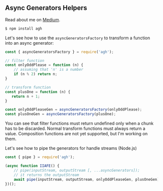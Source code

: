 ## Async Generators Helpers

Read about me on [Medium](https://medium.com/@andreasimonecosta/goodbye-transform-streams-long-live-es9-async-generators-86e60284fb80).

```bash
$ npm install agh
```

Let's see how to use the `asyncGeneratorsFactory` to transform a function into an async generator:
```js
const { asyncGeneratorsFactory } = require('agh');

// filter function
const onlyOddPlease = function (n) {
    // assuming that 'n' is a number
    if (n % 2) return n;
}

// transform function
const plusOne = function (n) {
   return n + 1;
}

const onlyOddPleaseGen = asyncGeneratorsFactory(onlyOddPlease);
const plusOneGen = asyncGeneratorsFactory(plusOne);
```
You can see that filter functions must return undefined only when a chunk has to be discarded. Normal transform functions must always return a value. Composition functions are not yet supported, but I'm working on them.



Let's see how to pipe the generators for handle streams (Node.js)
```js
const { pipe } = require('agh');

(async function IIAFE() {
    // pipe(inputStream, outputStream [, ...asyncGenerators]);
    // it returns the outputStream
    await pipe(inputStream, outputStream, onlyOddPleaseGen, plusOneGen);
})();
```
